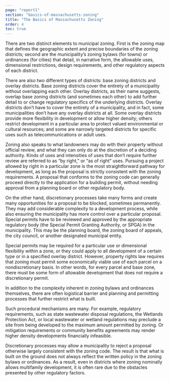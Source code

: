 ```yaml
---
page: "report1"
section: "basics-of-massachusetts-zoning"
title: "The Basics of Massachusetts Zoning"
order: 4
toc: true
---
```

There are two distinct elements to municipal zoning. First is the zoning map that defines the geographic extent and precise boundaries of the zoning districts; second are the municipality’s zoning bylaws (for towns) or ordinances (for cities) that detail, in narrative form, the allowable uses, dimensional restrictions, design requirements, and other regulatory aspects of each district.

There are also two different types of districts: base zoning districts and overlay districts. Base zoning districts cover the entirety of a municipality without overlapping each other. Overlay districts, as their name suggests, overlap base zoning districts (and sometimes each other) to add further detail to or change regulatory specifics of the underlying districts. Overlay districts don’t have to cover the entirety of a municipality, and in fact, some municipalities don’t have any overlay districts at all. Some overlay districts provide more flexibility in development or allow higher density; others restrict development in a particular area to protect valued environmental or cultural resources; and some are narrowly targeted districts for specific uses such as telecommunications or adult uses.

Zoning also speaks to what landowners may do with their property without official review, and what they can only do at the discretion of a deciding authority. Kinds of uses and intensities of uses that don’t require further review are referred to as “by right,” or “as of right” uses. Pursuing a project allowed by right in a particular zone is the most straightforward pathway for development, as long as the proposal is strictly consistent with the zoning requirements. A proposal that conforms to the zoning code can generally proceed directly to the application for a building permit, without needing approval from a planning board or other regulatory body.

On the other hand, discretionary processes take many forms and create many opportunities for a proposal to be blocked, sometimes permanently. They may add considerable complexity to a development process, while also ensuring the municipality has more control over a particular proposal. Special permits have to be reviewed and approved by the appropriate regulatory body (the Special Permit Granting Authority, or SPGA) in the municipality. This may be the planning board, the zoning board of appeals, the city council, or another designated municipal entity.

Special permits may be required for a particular use or dimensional flexibility within a zone, or they could apply to all development of a certain type or in a specified overlay district. However, property rights law requires that zoning must permit some economically viable use of each parcel on a nondiscretionary basis. In other words, for every parcel and base zone, there must be some form of allowable development that does not require a discretionary permit.

In addition to the complexity inherent in zoning bylaws and ordinances themselves, there are often logistical barrier and planning and permitting processes that further restrict what is built.

Such procedural mechanisms are many. For example, regulatory requirements, such as state wastewater disposal regulations, the Wetlands Protection Act, or local wastewater or wetland regulations may preclude a site from being developed to the maximum amount permitted by zoning. Or mitigation requirements or community benefits agreements may render higher density developments financially infeasible.

Discretionary processes may allow a municipality to reject a proposal otherwise largely consistent with the zoning code. The result is that what is built on the ground does not always reflect the written policy in the zoning bylaws or ordinances. As a result, even in districts where zoning nominally allows multifamily development, it is often rare due to the obstacles presented by other regulatory factors.